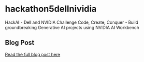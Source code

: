 # hackathon5dellnividia
HackAI - Dell and NVIDIA Challenge Code, Create, Conquer - Build groundbreaking Generative AI projects using NVIDIA AI Workbench

## Blog Post
[Read the full blog post here](/Blog.md)
